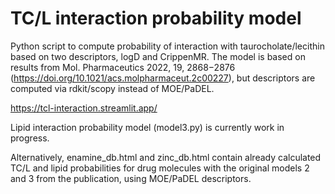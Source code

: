 # TC/L interaction probability model
Python script to compute probability of interaction with taurocholate/lecithin based on two descriptors, logD and CrippenMR.
The model is based on results from Mol. Pharmaceutics 2022, 19, 2868−2876 (https://doi.org/10.1021/acs.molpharmaceut.2c00227), but descriptors are computed via rdkit/scopy instead of MOE/PaDEL.

https://tcl-interaction.streamlit.app/

Lipid interaction probability model (model3.py) is currently work in progress.



Alternatively, enamine_db.html and zinc_db.html contain already calculated TC/L and lipid probabilities for drug molecules with the original models 2 and 3 from the publication, using MOE/PaDEL descriptors.
